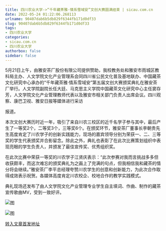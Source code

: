 ```yaml
---
title: 四川农业大学->“千年藏茶雅·情系雪域安”文创大赛圆满结束 | sicau.com.cn
date: 2022-05-24 01:22:06.268113
urlname: 90407dab6b5db829f6344fb171d0df33
slug: 90407dab6b5db829f6344fb171d0df33
tags: 
- 四川农业大学
categories:
- sicau.com.cn
- 四川农业大学
authorbox: false
sidebar: false
---
```

5月21日上午，由雅安茶厂股份有限公司提供赞助，我校教务处和雅安市雨城区教科局主办、人文学院文化产业管理系会同四川省公民文化普及基地联办、中国藏茶文化研究中心承办的“千年藏茶雅·情系雪域安”第五届文创大赛颁奖典礼在雅安茶厂举行。人文学院副院长任大廷、马克思主义学院中国藏茶文化研究中心主任窦存芳，人文学院文化产业管理教师代表以及雅安市相关部门负责人出席会议。四川观察、康巴卫视、雅安日报等媒体进行采访
<!--more-->
报道。  

本次文创大赛历时近一年，吸引了来自川农三校区的近千名学子参与其中，最后产生了一等奖2个，二等奖3个，三等奖6个。在颁奖环节，雅安茶厂董事长李朝贵先生高度肯定了川农学子的创新实践能力，现场的嘉宾领导分别为荣获一、二、三等奖的学生代表颁奖并合影留念。除此之外，典礼也表彰了在此次比赛策划组织中表现亮眼的学生负责人，并颁发了最佳宣传奖、优秀组织奖。

在此次比赛中荣获一等奖的川农学子江贤庆表示：“此次参赛对我而言挑战多多但收获颇丰，而这次难忘的颁奖典礼为之画上了完满的句点，但我相信我和藏茶的情分将会继续。”雅安茶厂李平总经理夸赞川农学生的创意和创新能力，为此次合作取得成效表示祝贺。各媒体高度肯定川农校企、校地合作的教学实践模式。

典礼现场还发布了由人文学院文化产业管理专业学生自主填词、作曲、制作的藏茶宣传歌曲MV，受到一致好评。

![图](https://news.sicau.edu.cn/__local/B/8D/BA/C8B119B6D17F180495EF74EC2F3_9885F88A_7966F.png)

![图](https://news.sicau.edu.cn/__local/2/BE/98/FD9386CC76CEB77A01EFECFD90A_37FAB94F_99B38.png)

[转入文章首发地址](https://news.sicau.edu.cn/info/1078/67905.htm)